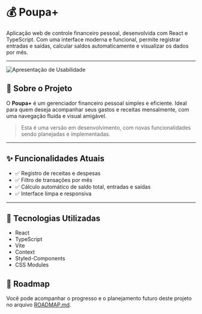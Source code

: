 # 💰 Poupa+

Aplicação web de controle financeiro pessoal, desenvolvida com React e TypeScript. Com uma interface moderna e funcional, permite registrar entradas e saídas, calcular saldos automaticamente e visualizar os dados por mês.

---
![Apresentação de Usabilidade](https://media.giphy.com/media/sxjTs2UlfRW6DBmoby/giphy.gif)



## 🚀 Sobre o Projeto

O **Poupa+** é um gerenciador financeiro pessoal simples e eficiente. Ideal para quem deseja acompanhar seus gastos e receitas mensalmente, com uma navegação fluida e visual amigável.

> Esta é uma versão em desenvolvimento, com novas funcionalidades sendo planejadas e implementadas.

---

## ✨ Funcionalidades Atuais

- ✅ Registro de receitas e despesas  
- ✅ Filtro de transações por mês  
- ✅ Cálculo automático de saldo total, entradas e saídas  
- ✅ Interface limpa e responsiva  

---

## 🔧 Tecnologias Utilizadas

- React  
- TypeScript  
- Vite
- Context
- Styled-Components
- CSS Modules  


## 📌 Roadmap

Você pode acompanhar o progresso e o planejamento futuro deste projeto no arquivo [ROADMAP.md](./ROADMAP.md).

